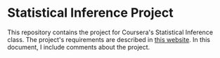 # Statistical Inference Project

This repository contains the project for Coursera's Statistical Inference class.  The project's requirements are described in [this website](https://class.coursera.org/statinference-012/human_grading/view/courses/973520/assessments/4/submissions).  In this document, I include comments about the project. 





